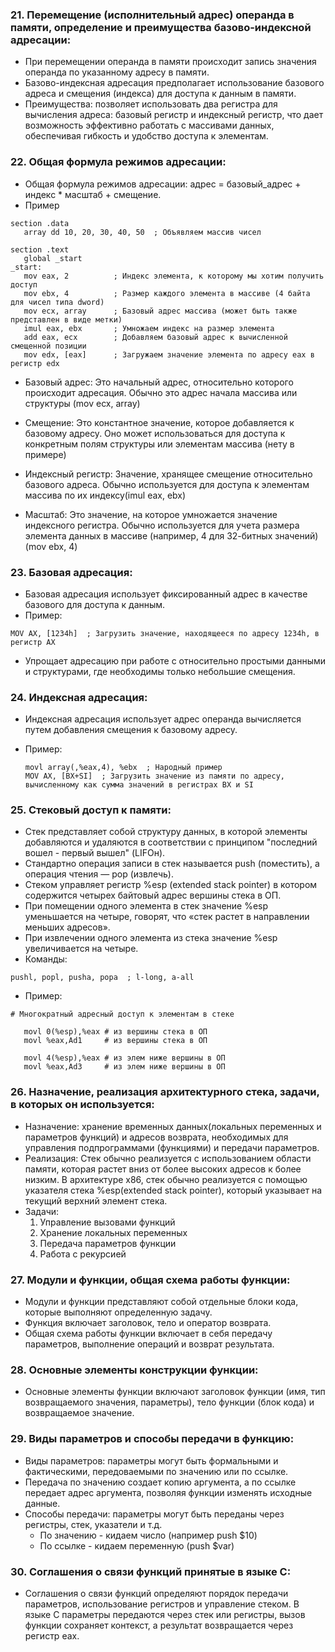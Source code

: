 ### 21. Перемещение (исполнительный адрес) операнда в памяти, определение и преимущества базово-индексной адресации:
   - При перемещении операнда в памяти происходит запись значения операнда по указанному адресу в памяти.
   - Базово-индексная адресация предполагает использование базового адреса и смещения (индекса) для доступа к данным в памяти.
   - Преимущества: позволяет использовать два регистра для вычисления адреса: базовый регистр и индексный регистр, что дает возможность эффективно работать с массивами данных, обеспечивая гибкость и удобство доступа к элементам.

### 22. Общая формула режимов адресации:
   - Общая формула режимов адресации: адрес = базовый_адрес + индекс * масштаб + смещение.
   - Пример
   
    section .data
       array dd 10, 20, 30, 40, 50  ; Объявляем массив чисел

    section .text
       global _start
    _start:
       mov eax, 2          ; Индекс элемента, к которому мы хотим получить доступ
       mov ebx, 4          ; Размер каждого элемента в массиве (4 байта для чисел типа dword)
       mov ecx, array      ; Базовый адрес массива (может быть также представлен в виде метки)
       imul eax, ebx       ; Умножаем индекс на размер элемента
       add eax, ecx        ; Добавляем базовый адрес к вычисленной смещенной позиции
       mov edx, [eax]      ; Загружаем значение элемента по адресу eax в регистр edx

   - Базовый адрес: Это начальный адрес, относительно которого происходит адресация. Обычно это адрес начала массива или структуры (mov ecx, array)

   - Смещение: Это константное значение, которое добавляется к базовому адресу. Оно может использоваться для доступа к конкретным полям структуры или элементам массива (нету в примере)

   - Индексный регистр: Значение, хранящее смещение относительно базового адреса. Обычно используется для доступа к элементам массива по их индексу(imul eax, ebx)

   - Масштаб: Это значение, на которое умножается значение индексного регистра. Обычно используется для учета размера элемента данных в массиве (например, 4 для 32-битных значений) (mov ebx, 4)


### 23. Базовая адресация:
   - Базовая адресация использует фиксированный адрес в качестве базового для доступа к данным.
   - Пример:

    MOV AX, [1234h]  ; Загрузить значение, находящееся по адресу 1234h, в регистр AX
   
   - Упрощает адресацию при работе с относительно простыми данными и структурами, где необходимы только небольшие смещения.

### 24. Индексная адресация:
   - Индексная адресация использует  адрес операнда вычисляется путем добавления смещения к базовому адресу.
   - Пример:

         movl array(,%eax,4), %ebx  ; Народный пример 
         MOV AX, [BX+SI]  ; Загрузить значение из памяти по адресу, вычисленному как сумма значений в регистрах BX и SI


### 25. Стековый доступ к памяти:
   - Стек представляет собой структуру данных, в которой элементы добавляются и удаляются в соответствии с принципом "последний вошел - первый вышел" (LIFOн).
   - Стандартно операция записи в стек называется push (поместить), а операция чтения — pop (извлечь).
   - Стеком управляет регистр %esp (extended stack pointer) в котором содержится четырех байтовый адрес вершины стека в ОП.
   - При помещении одного элемента в стек значение %esp уменьшается на четыре, говорят, что «стек растет в направлении меньших адресов».
   - При извлечении одного элемента из стека значение %esp увеличивается на четыре.
   - Команды:

    pushl, popl, pusha, popa  ; l-long, a-all

   - Пример:
 
    # Многократный адресный доступ к элементам в стеке
    
       movl 0(%esp),%eax # из вершины стека в ОП
       movl %eax,Ad1     # из вершины стека в ОП
       
       movl 4(%esp),%eax # из элем ниже вершины в ОП
       movl %eax,Ad3     # из элем ниже вершины в ОП

### 26. Назначение, реализация архитектурного стека, задачи, в которых он используется:
   - Назначение: хранение временных данных(локальных переменных и параметров функций) и адресов возврата, необходимых для управления подпрограммами (функциями) и передачи параметров.
   - Реализация: Стек обычно реализуется с использованием области памяти, которая растет вниз от более высоких адресов к более низким. В архитектуре x86, стек обычно реализуется с помощью указателя стека %esp(extended stack pointer), который указывает на текущий верхний элемент стека.
   - Задачи:
     1. Управление вызовами функций
     2. Хранение локальных переменных
     3. Передача параметров функции
     4. Работа с рекурсией

### 27. Модули и функции, общая схема работы функции:
   - Модули и функции представляют собой отдельные блоки кода, которые выполняют определенную задачу.
   - Функция включает заголовок, тело и оператор возврата.
   - Общая схема работы функции включает в себя передачу параметров, выполнение операций и возврат результата.

### 28. Основные элементы конструкции функции:
   - Основные элементы функции включают заголовок функции (имя, тип возвращаемого значения, параметры), тело функции (блок кода) и возвращаемое значение.

### 29. Виды параметров и способы передачи в функцию:
   - Виды параметров: параметры могут быть формальными и фактическими, передоваемыми по значению или по ссылке.
   - Передача по значению создает копию аргумента, а по ссылке передает адрес аргумента, позволяя функции изменять исходные данные.
   - Способы передачи: параметры могут быть переданы через регистры, стек, указатели и т.д.
     - По значению - кидаем число (например push $10)
     - По ссылке - кидаем переменную (push $var)


### 30. Соглашения о связи функций принятые в языке C:
   - Соглашения о связи функций определяют порядок передачи параметров, использование регистров и управление стеком. В языке C параметры передаются через стек или регистры, вызов функции сохраняет контекст, а результат возвращается через регистр eax.
